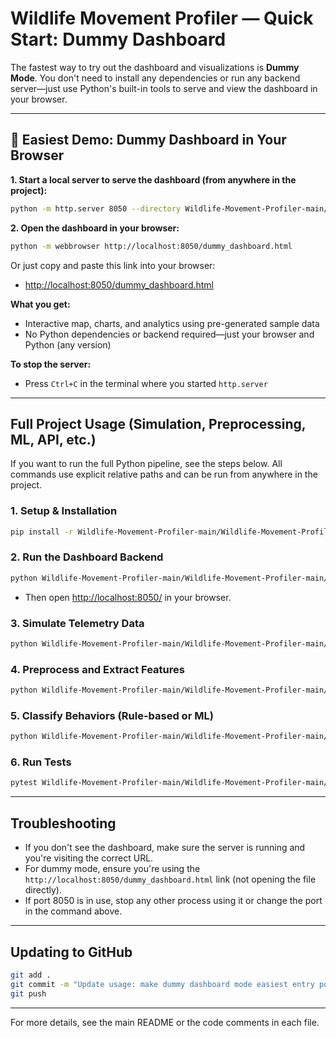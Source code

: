 # Wildlife Movement Profiler — Quick Start: Dummy Dashboard

The fastest way to try out the dashboard and visualizations is **Dummy Mode**. You don't need to install any dependencies or run any backend server—just use Python's built-in tools to serve and view the dashboard in your browser.

---

## 🚀 Easiest Demo: Dummy Dashboard in Your Browser

**1. Start a local server to serve the dashboard (from anywhere in the project):**

```sh
python -m http.server 8050 --directory Wildlife-Movement-Profiler-main/Wildlife-Movement-Profiler-main
```

**2. Open the dashboard in your browser:**

```sh
python -m webbrowser http://localhost:8050/dummy_dashboard.html
```

Or just copy and paste this link into your browser:
- [http://localhost:8050/dummy_dashboard.html](http://localhost:8050/dummy_dashboard.html)

**What you get:**
- Interactive map, charts, and analytics using pre-generated sample data
- No Python dependencies or backend required—just your browser and Python (any version)

**To stop the server:**
- Press `Ctrl+C` in the terminal where you started `http.server`

---

## Full Project Usage (Simulation, Preprocessing, ML, API, etc.)

If you want to run the full Python pipeline, see the steps below. All commands use explicit relative paths and can be run from anywhere in the project.

### 1. Setup & Installation

```sh
pip install -r Wildlife-Movement-Profiler-main/Wildlife-Movement-Profiler-main/requirements.txt
```

### 2. Run the Dashboard Backend

```sh
python Wildlife-Movement-Profiler-main/Wildlife-Movement-Profiler-main/dashboard/app.py
```
- Then open [http://localhost:8050/](http://localhost:8050/) in your browser.

### 3. Simulate Telemetry Data

```sh
python Wildlife-Movement-Profiler-main/Wildlife-Movement-Profiler-main/simulator/generator.py
```

### 4. Preprocess and Extract Features

```sh
python Wildlife-Movement-Profiler-main/Wildlife-Movement-Profiler-main/processor/preprocessing.py
```

### 5. Classify Behaviors (Rule-based or ML)

```sh
python Wildlife-Movement-Profiler-main/Wildlife-Movement-Profiler-main/classifier/behavior_model.py
```

### 6. Run Tests

```sh
pytest Wildlife-Movement-Profiler-main/Wildlife-Movement-Profiler-main/tests/test_pipeline.py
```

---

## Troubleshooting
- If you don't see the dashboard, make sure the server is running and you're visiting the correct URL.
- For dummy mode, ensure you're using the `http://localhost:8050/dummy_dashboard.html` link (not opening the file directly).
- If port 8050 is in use, stop any other process using it or change the port in the command above.

---

## Updating to GitHub

```sh
git add .
git commit -m "Update usage: make dummy dashboard mode easiest entry point"
git push
```

---

For more details, see the main README or the code comments in each file. 